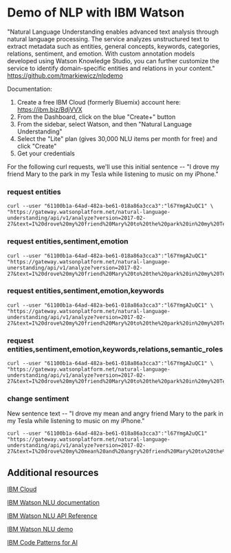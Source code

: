 # Demo of NLP with IBM Watson

"Natural Language Understanding enables advanced text analysis through natural language processing. The service analyzes unstructured text to extract metadata such as entities, general concepts, keywords, categories, relations, sentiment, and emotion. With custom annotation models developed using Watson Knowledge Studio, you can further customize the service to identify domain-specific entities and relations in your content."
https://github.com/tmarkiewicz/nlpdemo

Documentation: 

1. Create a free IBM Cloud (formerly Bluemix) account here: https://ibm.biz/BdjVVX
2. From the Dashboard, click on the blue "Create+" button
3. From the sidebar, select Watson, and then "Natural Language Understanding"
4. Select the "Lite" plan (gives 30,000 NLU items per month for free) and click "Create"
5. Get your credentials


For the following curl requests, we'll use this initial sentence -- "I drove my friend Mary to the park in my Tesla while listening to music on my iPhone."

### request entities
```shell
curl --user "61100b1a-64ad-482a-be61-018a86a3cca3":"l67YmgA2uQC1" \
"https://gateway.watsonplatform.net/natural-language-understanding/api/v1/analyze?version=2017-02-27&text=I%20drove%20my%20friend%20Mary%20to%20the%20park%20in%20my%20Tesla%20while%20listening%20to%20music%20on%20my%20iPhone.&features=entities"
```

### request entities,sentiment,emotion
```
curl --user "61100b1a-64ad-482a-be61-018a86a3cca3":"l67YmgA2uQC1" "https://gateway.watsonplatform.net/natural-language-unerstanding/api/v1/analyze?version=2017-02-27&text=I%20drove%20my%20friend%20Mary%20to%20the%20park%20in%20my%20Tesla%20while%20listening%20to%20music%20on%20my%20iPhone.&features=entities,sentiment,emotion"
```

### request entities,sentiment,emotion,keywords
```
curl --user "61100b1a-64ad-482a-be61-018a86a3cca3":"l67YmgA2uQC1" \
"https://gateway.watsonplatform.net/natural-language-understanding/api/v1/analyze?version=2017-02-27&text=I%20drove%20my%20friend%20Mary%20to%20the%20park%20in%20my%20Tesla%20while%20listening%20to%20music%20on%20my%20iPhone.&features=entities,sentiment,emotion,keywords"
```

### request entities,sentiment,emotion,keywords,relations,semantic_roles
```
curl --user "61100b1a-64ad-482a-be61-018a86a3cca3":"l67YmgA2uQC1" \
"https://gateway.watsonplatform.net/natural-language-understanding/api/v1/analyze?version=2017-02-27&text=I%20drove%20my%20friend%20Mary%20to%20the%20park%20in%20my%20Tesla%20while%20listening%20to%20music%20on%20my%20iPhone.&features=entities,sentiment,emotion,keywords,relations,semantic_roles"
```

### change sentiment
New sentence text -- "I drove my mean and angry friend Mary to the park in my Tesla while listening to music on my iPhone."
```
curl --user "61100b1a-64ad-482a-be61-018a86a3cca3":"l67YmgA2uQC1" "https://gateway.watsonplatform.net/natural-language-understanding/api/v1/analyze?version=2017-02-27&text=I%20drove%20my%20mean%20and%20angry%20friend%20Mary%20to%20the%20park%20in%20my%20Tesla%20while%20listening%20to%20music%20on%20my%20iPhone.&features=entities,sentiment,emotion"
```

## Additional resources
[IBM Cloud](https://ibm.biz/BdjVVX)

[IBM Watson NLU documentation](https://console.bluemix.net/docs/services/natural-language-understanding/getting-started.html#getting-started-tutorial)

[IBM Watson NLU API Reference](https://www.ibm.com/watson/developercloud/natural-language-understanding/api/v1/)

[IBM Watson NLU demo](https://natural-language-understanding-demo.mybluemix.net/)

[IBM Code Patterns for AI](https://developer.ibm.com/code/technologies/artificial-intelligence/)
